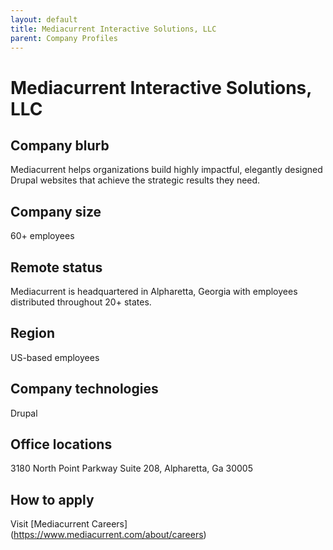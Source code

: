 ```yaml
---
layout: default
title: Mediacurrent Interactive Solutions, LLC
parent: Company Profiles
---
```


# Mediacurrent Interactive Solutions, LLC

## Company blurb

Mediacurrent helps organizations build highly impactful, elegantly designed Drupal websites that achieve the strategic results they need.

## Company size

60+ employees

## Remote status

Mediacurrent is headquartered in Alpharetta, Georgia with employees distributed throughout 20+ states.

## Region

US-based employees

## Company technologies

Drupal

## Office locations

3180 North Point Parkway Suite 208, Alpharetta, Ga 30005

## How to apply

Visit [Mediacurrent Careers] (https://www.mediacurrent.com/about/careers)
